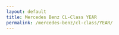 ```yaml
---
layout: default
title: Mercedes Benz CL-Class YEAR
permalink: /mercedes-benz/cl-class/YEAR/
---
```

